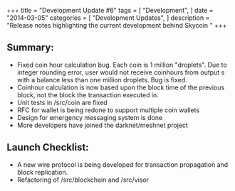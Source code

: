 +++
title = "Development Update #6"
tags = [
    "Development",
]
date = "2014-03-05"
categories = [
    "Development Updates",
]
description = "Release notes highlighting the current development behind Skycoin  "
+++

## Summary:

- Fixed coin hour calculation bug. Each coin is 1 million "droplets". Due to integer rounding error, user would not receive coinhours from output s with a balance less than one million droplets. Bug is fixed.
- Coinhour calculation is now based upon the block time of the previous block, not the block the transaction executed in.
- Unit tests in /src/coin are fixed
- RFC for wallet is being redone to support multiple coin wallets
- Design for emergency messaging system is done
- More developers have joined the darknet/meshnet project

## Launch Checklist:
- A new wire protocol is being developed for transaction propagation and block replication.
- Refactoring of /src/blockchain and /src/visor


